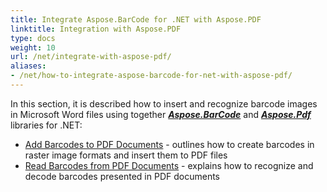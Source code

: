 ```yaml
---
title: Integrate Aspose.BarCode for .NET with Aspose.PDF
linktitle: Integration with Aspose.PDF
type: docs
weight: 10
url: /net/integrate-with-aspose-pdf/
aliases:
- /net/how-to-integrate-aspose-barcode-for-net-with-aspose-pdf/
---
```


In this section, it is described how to insert and recognize barcode images in Microsoft Word files using together [***Aspose.BarCode***](https://products.aspose.com/barcode/net/) and [***Aspose.Pdf***](https://products.aspose.com/pdf/net/) libraries for .NET:

- [Add Barcodes to PDF Documents](/barcode/net/add-barcode-to-pdf-document/) - outlines how to create barcodes in raster image formats and insert them to PDF files
- [Read Barcodes from PDF Documents](/barcode/net/read-barcode-from-pdf-document/) - explains how to recognize and decode barcodes presented in PDF documents